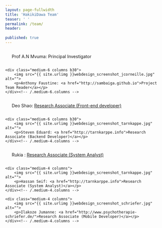 ```yaml
---
layout: page-fullwidth
title: 'HakikiDawa Team'
teaser: ' '
permalink: /team/
header:
  
published: true
---
```



<!--more-->

<div class="row t60">
    <div class="medium-6 columns b30">
        <img src="{{ site.urlimg }}webdesign_screenshot_nixdorf.jpg" alt="">
        <p> Prof A.N Mvuma: Principal Investigator</p>
    </div><!-- /.medium-6.columns -->

    <div class="medium-6 columns b30">
        <img src="{{ site.urlimg }}webdesign_screenshot_jcorneille.jpg" alt="">
        <p>Anthony Faustine: <a href="http://sambaiga.github.io">Project Team Reader</a></p>
    </div><!-- /.medium-6.columns -->
</div><!-- /.row -->

<div class="row t60">
    <div class="medium-6 columns b30">
        <img src="{{ site.urlimg }}webdesign_screenshot_stilwandel.jpg" alt="">
        <p>Deo Shao: <a href="http://stilwandel-koeln.de">Research Associate (Front-end developer)</a></p>
    </div><!-- /.medium-4.columns -->

    <div class="medium-6 columns b30">
        <img src="{{ site.urlimg }}webdesign_screenshot_tarnkappe.jpg" alt="">
        <p>Steven Eduard: <a href="http://tarnkarppe.info">Research Associate (Backend Developer)</a></p>
    </div><!-- /.medium-4.columns -->

    
</div><!-- /.row -->


<div class="row t30">
    <div class="medium-4 columns">
        <img src="{{ site.urlimg }}webdesign_screenshot_stilwandel.jpg" alt="">
        <p>Rukia : <a href="http://stilwandel-koeln.de">Research Associate (System Analyst)</a></p>
    </div><!-- /.medium-4.columns -->

    <div class="medium-4 columns">
        <img src="{{ site.urlimg }}webdesign_screenshot_tarnkappe.jpg" alt="">
        <p>Hassan Seif: <a href="http://tarnkarppe.info">Research Associate (System Analyst)</a></p>
    </div><!-- /.medium-4.columns -->

    <div class="medium-4 columns">
        <img src="{{ site.urlimg }}webdesign_screenshot_schriefer.jpg" alt="">
        <p>Ilakoze Jumanne: <a href="http://www.psychotherapie-schriefer.de/">Research Associate (Mobile Developer)</a></p>
    </div><!-- /.medium-4.columns -->
</div><!-- /.row -->





